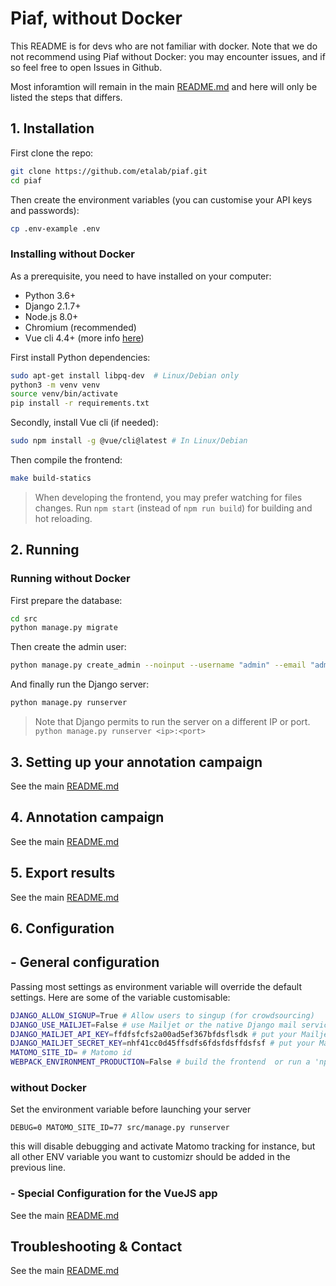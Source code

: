# Piaf, without Docker

This README is for devs who are not familiar with docker. Note that we do not recommend using Piaf without Docker: you may encounter issues, and if so feel free to open Issues in Github.

Most inforamtion will remain in the main [README.md](https://github.com/etalab/piaf) and here will only be listed the steps that differs.

## 1. Installation

First clone the repo:

```bash
git clone https://github.com/etalab/piaf.git
cd piaf
```

Then create the environment variables (you can customise your API keys and passwords):
```bash
cp .env-example .env
```

### Installing without Docker

As a prerequisite, you need to have installed on your computer:

* Python 3.6+
* Django 2.1.7+
* Node.js 8.0+
* Chromium (recommended)
* Vue cli 4.4+  (more info [here](https://cli.vuejs.org/guide/installation.html))


First install Python dependencies:

```bash
sudo apt-get install libpq-dev  # Linux/Debian only
python3 -m venv venv
source venv/bin/activate
pip install -r requirements.txt
```

Secondly, install Vue cli (if needed):

```bash
sudo npm install -g @vue/cli@latest # In Linux/Debian
```

Then compile the frontend:

```bash
make build-statics
```

> When developing the frontend, you may prefer watching for files changes.
> Run `npm start` (instead of `npm run build`) for building and hot reloading.

## 2. Running


### Running without Docker

First prepare the database:

```bash
cd src
python manage.py migrate
```

Then create the admin user:

```bash
python manage.py create_admin --noinput --username "admin" --email "admin@example.com" --password "password"
```

And finally run the Django server:

```bash
python manage.py runserver
```

> Note that Django permits to run the server on a different IP or port. `python manage.py runserver <ip>:<port>`

## 3. Setting up your annotation campaign

See the main [README.md](https://github.com/etalab/piaf)

## 4. Annotation campaign

See the main [README.md](https://github.com/etalab/piaf)

## 5. Export results
See the main [README.md](https://github.com/etalab/piaf)

## 6. Configuration

## - General configuration

Passing most settings as environment variable will override the default settings. Here are some of the variable customisable:

```bash
DJANGO_ALLOW_SIGNUP=True # Allow users to singup (for crowdsourcing)
DJANGO_USE_MAILJET=False # use Mailjet or the native Django mail service
DJANGO_MAILJET_API_KEY=ffdfsfcfs2a00ad5ef367bfdsflsdk # put your Mailjet API key here, this is an example resulting in Errors
DJANGO_MAILJET_SECRET_KEY=nhf41cc0d45ffsdfs6fdsfdsffdsfsf # put your Mailjet API secret here, this is an example resulting in Errors
MATOMO_SITE_ID= # Matomo id
WEBPACK_ENVIRONMENT_PRODUCTION=False # build the frontend  or run a 'npm run serve'
```

### without Docker

Set the environment variable before launching your server
```
DEBUG=0 MATOMO_SITE_ID=77 src/manage.py runserver
```

this will disable debugging and activate Matomo tracking for instance, but all other ENV variable you want to customizr should be added in the previous line.

### - Special Configuration for the VueJS app

See the main [README.md](https://github.com/etalab/piaf)

## Troubleshooting & Contact

See the main [README.md](https://github.com/etalab/piaf)
